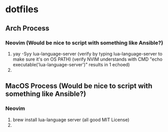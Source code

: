 # dotfiles

## Arch Process

### Neovim (Would be nice to script with something like Ansible?)
1) yay -Syy lua-language-server (verify by typing lua-language-server to make sure it's on OS PATH) (verify NVIM understands with CMD "echo executable('lua-language-server')" results in 1 echoed)
2) 

## MacOS Process (Would be nice to script with something like Ansible?)

### Neovim
1) brew install lua-language server (all good MIT License)
2) 
